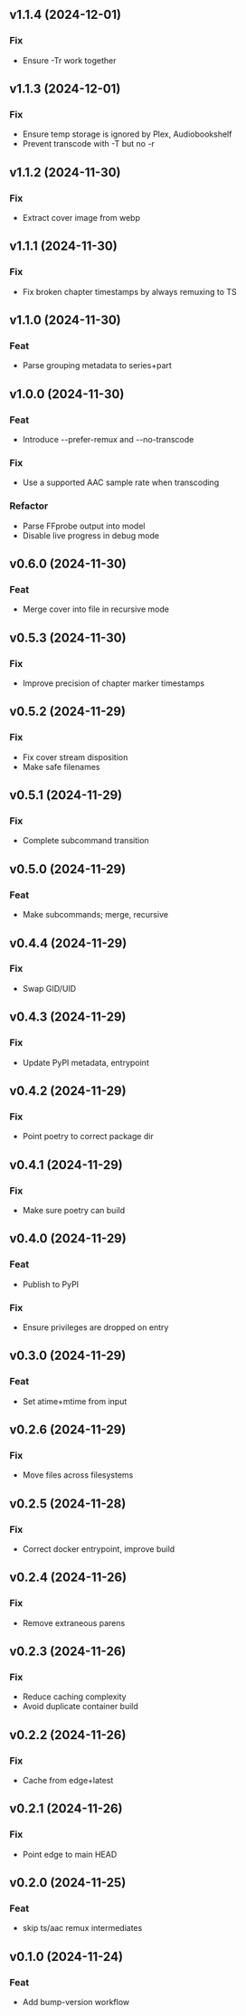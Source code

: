 ## v1.1.4 (2024-12-01)

### Fix

- Ensure -Tr work together

## v1.1.3 (2024-12-01)

### Fix

- Ensure temp storage is ignored by Plex, Audiobookshelf
- Prevent transcode with -T but no -r

## v1.1.2 (2024-11-30)

### Fix

- Extract cover image from webp

## v1.1.1 (2024-11-30)

### Fix

- Fix broken chapter timestamps by always remuxing to TS

## v1.1.0 (2024-11-30)

### Feat

- Parse grouping metadata to series+part

## v1.0.0 (2024-11-30)

### Feat

- Introduce --prefer-remux and --no-transcode

### Fix

- Use a supported AAC sample rate when transcoding

### Refactor

- Parse FFprobe output into model
- Disable live progress in debug mode

## v0.6.0 (2024-11-30)

### Feat

- Merge cover into file in recursive mode

## v0.5.3 (2024-11-30)

### Fix

- Improve precision of chapter marker timestamps

## v0.5.2 (2024-11-29)

### Fix

- Fix cover stream disposition
- Make safe filenames

## v0.5.1 (2024-11-29)

### Fix

- Complete subcommand transition

## v0.5.0 (2024-11-29)

### Feat

- Make subcommands; merge, recursive

## v0.4.4 (2024-11-29)

### Fix

- Swap GID/UID

## v0.4.3 (2024-11-29)

### Fix

- Update PyPI metadata, entrypoint

## v0.4.2 (2024-11-29)

### Fix

- Point poetry to correct package dir

## v0.4.1 (2024-11-29)

### Fix

- Make sure poetry can build

## v0.4.0 (2024-11-29)

### Feat

- Publish to PyPI

### Fix

- Ensure privileges are dropped on entry

## v0.3.0 (2024-11-29)

### Feat

- Set atime+mtime from input

## v0.2.6 (2024-11-29)

### Fix

- Move files across filesystems

## v0.2.5 (2024-11-28)

### Fix

- Correct docker entrypoint, improve build

## v0.2.4 (2024-11-26)

### Fix

- Remove extraneous parens

## v0.2.3 (2024-11-26)

### Fix

- Reduce caching complexity
- Avoid duplicate container build

## v0.2.2 (2024-11-26)

### Fix

- Cache from edge+latest

## v0.2.1 (2024-11-26)

### Fix

- Point edge to main HEAD

## v0.2.0 (2024-11-25)

### Feat

- skip ts/aac remux intermediates

## v0.1.0 (2024-11-24)

### Feat

- Add bump-version workflow
